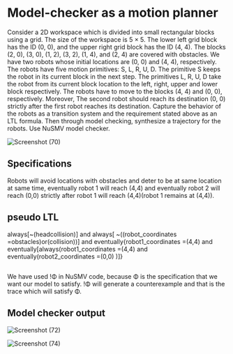 # Model-checker as a motion planner 

Consider a 2D workspace which is divided into small rectangular blocks using a grid. The size of the
workspace is 5 × 5. The lower left grid block has the ID (0, 0), and the upper right grid block has the ID (4, 4).
The blocks (2, 0), (3, 0), (1, 2), (3, 2), (1, 4), and (2, 4) are covered with obstacles. We have two robots whose
initial locations are (0, 0) and (4, 4), respectively. The robots have five motion primitives: S, L, R, U, D. The
primitive S keeps the robot in its current block in the next step. The primitives L, R, U, D take the robot from
its current block location to the left, right, upper and lower block respectively. The robots have to move to
the blocks (4, 4) and (0, 0), respectively. Moreover, The second robot should reach its destination (0, 0) strictly
after the first robot reaches its destination. Capture the behavior of the robots as a transition system and the
requirement stated above as an LTL formula. Then through model checking, synthesize a trajectory for the
robots. Use NuSMV model checker.

![Screenshot (70)](https://user-images.githubusercontent.com/87232965/144746050-e809af4e-cfa8-42fc-ae12-d75977171500.png)

## Specifications 
Robots will avoid locations with obstacles and deter to be at same location at same time,
eventually robot 1 will reach (4,4) and eventually robot 2 will reach (0,0) strictly after robot 1
will reach (4,4)(robot 1 remains at (4,4)).

## pseudo LTL 
always[~(headcollision)]  and  always[ ~((robot_coordinates =obstacles)or(collision))]
and   eventually{robot1_coordinates =(4,4) and eventually[always(robot1_coordinates =(4,4) and
eventually(robot2_coordinates =(0,0) )]}

## 
We have used !Φ in NuSMV code, because Φ is the specification that we want our model to satisfy.
!Φ will generate a counterexample and that is the trace which will satisfy Φ.

## Model checker output



![Screenshot (72)](https://user-images.githubusercontent.com/87232965/144746704-4cedf590-abb7-4c5c-b7e6-72c43dba7bd7.png)

![Screenshot (74)](https://user-images.githubusercontent.com/87232965/144746813-268ff440-b7c1-4f5f-967a-31a5a324020d.png)

